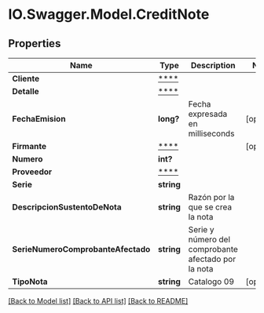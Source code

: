 # IO.Swagger.Model.CreditNote
## Properties

Name | Type | Description | Notes
------------ | ------------- | ------------- | -------------
**Cliente** | [****](.md) |  | 
**Detalle** | [****](.md) |  | 
**FechaEmision** | **long?** | Fecha expresada en milliseconds | [optional] 
**Firmante** | [****](.md) |  | [optional] 
**Numero** | **int?** |  | 
**Proveedor** | [****](.md) |  | 
**Serie** | **string** |  | 
**DescripcionSustentoDeNota** | **string** | Razón por la que se crea la nota | 
**SerieNumeroComprobanteAfectado** | **string** | Serie y número del comprobante afectado por la nota | 
**TipoNota** | **string** | Catalogo 09 | [optional] 

[[Back to Model list]](../README.md#documentation-for-models) [[Back to API list]](../README.md#documentation-for-api-endpoints) [[Back to README]](../README.md)

